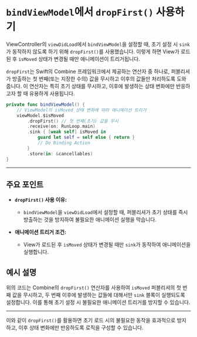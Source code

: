# `bindViewModel`에서 `dropFirst()` 사용하기

ViewController의 `viewDidLoad`에서 `bindViewModel`을 설정할 때, 초기 설정 시 `sink`가 동작하지 않도록 하기 위해 `dropFirst()`를 사용했습니다. 이렇게 하면 View가 로드된 후 `isMoved` 상태가 변경될 때만 애니메이션이 트리거됩니다.

`dropFirst`는 Swift의 Combine 프레임워크에서 제공하는 연산자 중 하나로, 퍼블리셔가 방출하는 첫 번째(또는 지정한 수의) 값을 무시하고 이후의 값들만 처리하도록 도와줍니다. 이 연산자는 특히 초기 상태를 무시하고, 이후에 발생하는 상태 변화에만 반응하고자 할 때 유용하게 사용됩니다.

```swift
private func bindViewModel() {
    // ViewModel의 isMoved 상태 변화에 따라 애니메이션 트리거
    viewModel.$isMoved
        .dropFirst() // 첫 번째(초기) 값을 무시
        .receive(on: RunLoop.main)
        .sink { [weak self] isMoved in
            guard let self = self else { return }
            // Do Binding Action
        }
        .store(in: &cancellables)
}
```

---

## 주요 포인트

- **`dropFirst()` 사용 이유:**
  - `bindViewModel`을 `viewDidLoad`에서 설정할 때, 퍼블리셔가 초기 상태를 즉시 방출하는 것을 방지하여 불필요한 애니메이션 실행을 막습니다.

- **애니메이션 트리거 조건:**
  - View가 로드된 후 `isMoved` 상태가 변경될 때만 `sink`가 동작하여 애니메이션을 실행합니다.

## 예시 설명

위의 코드는 Combine의 `dropFirst()` 연산자를 사용하여 `isMoved` 퍼블리셔의 첫 번째 값을 무시하고, 두 번째 이후에 발생하는 값들에 대해서만 `sink` 블록이 실행되도록 설정합니다. 이를 통해 초기 설정 시 불필요한 애니메이션 트리거를 방지할 수 있습니다.

---

이와 같이 `dropFirst()`를 활용하면 초기 로드 시의 불필요한 동작을 효과적으로 방지하고, 이후 상태 변화에만 반응하도록 로직을 구성할 수 있습니다.
